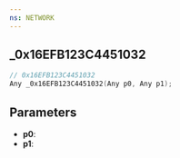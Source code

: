 ```yaml
---
ns: NETWORK
---
```

## _0x16EFB123C4451032

```c
// 0x16EFB123C4451032
Any _0x16EFB123C4451032(Any p0, Any p1);
```

## Parameters
* **p0**:
* **p1**:
